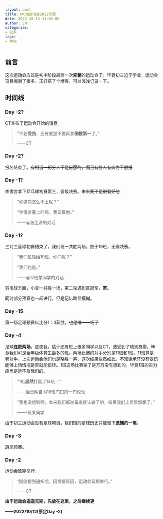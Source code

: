 ```yaml
---
layout: post
title: NKRQ运动会2022专题
date: 2022-10-13 13:05:00
author: EM
categories:
- 记事
tags: 
- 学校
---
```


## 前言

这次运动会应该是初中阶段最后一次**完整**的运动会了。毕竟初三迫于学业，运动会项目阉割了很多。正好搭了个博客，可以浅浅记录一下。

## 时间线

### Day -2?

CT宣布了运动会开始的消息。

> “不要**受伤**，还有就是不要再拿**倒数第一**了。”
>
> ——CT

### Day -2?

报名结束了。~~有相当一部分人不是自愿的，而且有些人有实力不想报~~

### Day -1?

李俊言拿下乒乓球初赛第三，晋级决赛。~~本来我不是很看好他~~

> “你这次怎么不上呢？”
>
> “李俊言要上的嘛，我宠着他。”
>
> ——与张芝源的对话

### Day -1?

三对三篮球初赛结束了，我们班一共胜两场，败于19班，无缘决赛。

> “我们班输给19班，你们呢？”
>
> “我们也是。”
>
> ——与17班某同学的对话

羽毛球方面，小宝一共胜一场，第二轮遇到区冠军，**寄**。

同时部分预赛也一起进行，但是记忆略显模糊。

### Day -15

第一场足球预赛以比分1：0获胜。~~也是唯一一场了~~



### Day  -4

足球**连败两场**，这使我，估计还有班上很多同学以及CT，遭受到了晴天霹雳。~~毕竟我们可是全年级体育生最多的班。~~两场比赛的对手分别是11班和1班，11班算是老对手，上次运动会他们也是略胜一筹，这次结果依然如此。不知谢承轩没有受伤能够上场情况是否就能扭转。1班这场比赛输了是万万没有想到的，毕竟1班的实力应当是远不及我们的。

> “1班**居然**打赢了14班！”
>
> ——当日晚自习18班门口的一句议论

> “我也没想到啊，本来我们都准备直接认输了的，结果我们上场居然赢了。”
>
> ——1班某同学

由于初三运动会没有足球项目，我们班的足球历史只能留下**遗憾的一笔**。

### Day -3

跳高预赛。

### Day -2

运动会延期举行。

> “刚刚接到通知哈，因疫情原因，运动会延期举行。”
>
> ——CT

**由于运动会遥遥无期，先放在这里，之后继续更**

**——2022/10/12(原定Day -2)**